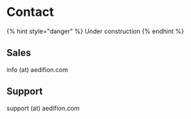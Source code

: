 # Contact

{% hint style="danger" %}
Under construction
{% endhint %}

## Sales

info \(at\) aedifion.com

## Support

support \(at\) aedifion.com


